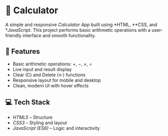 
# 🧮 Calculator

A simple and responsive *Calculator App* built using *HTML, **CSS, and **JavaScript*. This project performs basic arithmetic operations with a user-friendly interface and smooth functionality.

## 📌 Features

- Basic arithmetic operations: +, −, ×, ÷
- Live input and result display
- Clear (C) and Delete (←) functions
- Responsive layout for mobile and desktop
- Clean, modern UI with hover effects
  
## 💻 Tech Stack

- *HTML5* – Structure
- *CSS3* – Styling and layout
- *JavaScript (ES6)* – Logic and interactivity

